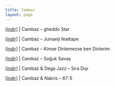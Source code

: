 ```yaml
---
title: Cambaz
layout: page
---
```


<a href="https://cloud.mail.ru/public/9e9b5ce443ae/Cambaz%20-%20GhettoStar" target="_blank">[indir]</a> | Cambaz &#8211; gheddo Star

<a href="https://cloud.mail.ru/public/e7e43fcdeb8b/Cambaz%20-%20Jumanji%20Feattape" target="_blank">[indir]</a> | Cambaz &#8211; Jumanji feattape

<a href="https://cloud.mail.ru/public/a618538d519a/Cambaz%20-%20Kimse%20Dinlemezse%20Ben%20Dinlerim" target="_blank">[indir]</a> | Cambaz &#8211; Kimse Dinlemezse ben Dinlerim

<a href="https://cloud.mail.ru/public/0ea5f18140a2/Cambaz%20-%20Soguk%20Savas" target="_blank">[indir]</a> | Cambaz &#8211; Soğuk Savaş

<a href="https://cloud.mail.ru/public/e5a9bfc2c41c/Cambaz%20%26%20Dega%20Jazz%20-%20Sira%20Disi" target="_blank">[indir]</a> | Cambaz & Dega Jazz &#8211; Sıra Dışı

<a href="https://cloud.mail.ru/public/1cc519c70f85/Cambaz%20%26%20Nakris%20-%2087-5" target="_blank">[indir]</a> | Cambaz & Nakris &#8211; 87-5